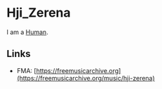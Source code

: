 # Hji_Zerena <a id="1"/>

I am a [Human](40000001.md).

## Links <a id="2000"/>

- FMA: [https://freemusicarchive.org](https://freemusicarchive.org/music/hji-zerena)
